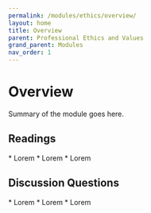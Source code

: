 ```yaml
---
permalink: /modules/ethics/overview/
layout: home
title: Overview
parent: Professional Ethics and Values
grand_parent: Modules
nav_order: 1
---
```


# Overview
Summary of the module goes here.

<h2 class="text-delta">Readings</h2>
* Lorem
* Lorem
* Lorem

<h2 class="text-delta">Discussion Questions</h2>
* Lorem
* Lorem
* Lorem